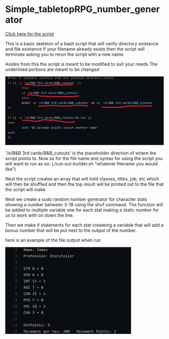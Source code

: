 # Simple_tabletopRPG_number_generator

[Click here for the script](https://github.com/Zangaruk/Simple_tabletopRPG_number_generator/blob/main/script/cut-out-builder.sh)

This is a basic skeleton of a bash script that will varify directory existance and file existance
If your filename already exists then the script will terminate asking you to rerun the script with a new name

Asides from this the script is meant to be modified to suit your needs
The underlined portions are meant to be changed

![image alt text](https://github.com/Zangaruk/Simple_tabletopRPG_number_generator/blob/main/Extra_Material/naming.jpg)

'/e/B&B 3rd cards/B&B_cutouts' is the placeholder direction of where the script points to.
Now as for the file name and syntax for using the script you will want to run as so:
(./cut-out-builder.sh "whatever filename you would like")

Next the script creates an array that will hold classes, titles, job, etc which will then be shuffled and then the top result will be printed out to the file that the script will make.

Next we create a sudo random number generator for character stats showing a number between 3-18 using the shuf command. The function will be added to multiple variable one for each stat making a static number for us to work with on down the line.

Then we make if statements for each stat createing a variable that will add a bonus number that will be put next to the output of the number.

here is an example of the file output when run

![image alt text](https://github.com/Zangaruk/Simple_tabletopRPG_number_generator/blob/main/Extra_Material/James.jpg)